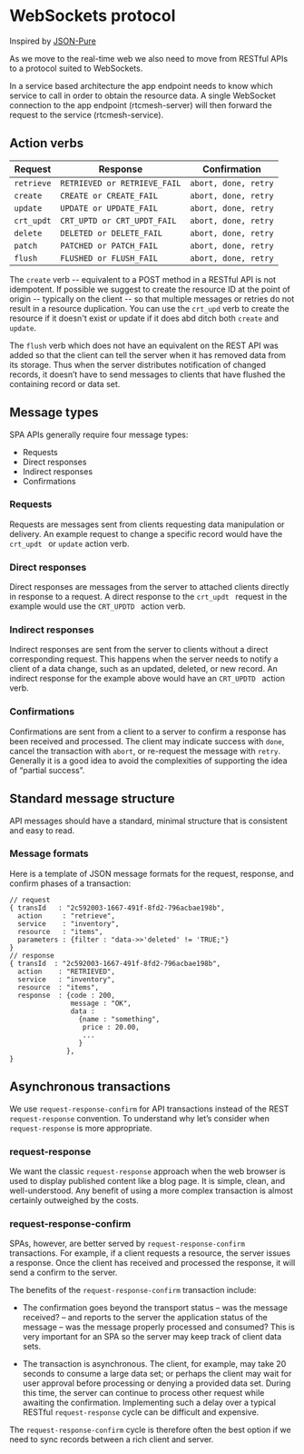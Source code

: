 # WebSockets protocol
Inspired by [JSON-Pure](https://mmikowski.github.io/json-pure/) 

As we move to the real-time web we also need to move from RESTful APIs to a protocol suited to WebSockets.

In a service based architecture the app endpoint needs to know which service to call in order to obtain the resource data. A single WebSocket connection to the app endpoint (rtcmesh-server) will then forward the request to the service (rtcmesh-service).

## Action verbs

| Request    | Response                     | Confirmation         |
| ---------- | ---------------------------- | -------------------- |
| `retrieve` | `RETRIEVED or RETRIEVE_FAIL` | `abort, done, retry` |
| `create `  | `CREATE or CREATE_FAIL`      | `abort, done, retry` |
| `update `  | `UPDATE or UPDATE_FAIL`      | `abort, done, retry` |
| `crt_updt` | `CRT_UPTD or CRT_UPDT_FAIL`  | `abort, done, retry` |
| `delete`   | `DELETED or DELETE_FAIL`     | `abort, done, retry` |
| `patch`    | `PATCHED or PATCH_FAIL`      | `abort, done, retry` |
| `flush`    | `FLUSHED or FLUSH_FAIL`      | `abort, done, retry` |

The `create` verb -- equivalent to a POST method in a RESTful API is not idempotent.  If possible we suggest to create the resource ID at the point of origin -- typically on the client -- so that multiple messages or retries do not result in a resource duplication. You can use the `crt_upd` verb to create the resource if it doesn't exist or update if it does abd ditch both `create` and `update`.

The `flush` verb which does not have an equivalent on the REST API was added so that the client can tell the server when it has removed data from its storage. Thus when the server distributes notification of changed records, it doesn’t have to send messages to clients that have flushed the containing record or data set.

## Message types
SPA APIs generally require four message types:

* Requests
* Direct responses
* Indirect responses
* Confirmations

### Requests
Requests are messages sent from clients requesting data manipulation or delivery. An example request to change a specific record would have the `crt_updt ` or `update` action verb.

### Direct responses
Direct responses are messages from the server to attached clients directly in response to a request. A direct response to the `crt_updt ` request in the example would use the `CRT_UPDTD ` action verb.

### Indirect responses
Indirect responses are sent from the server to clients without a direct corresponding request. This happens when the server needs to notify a client of a data change, such as an updated, deleted, or new record. An indirect response for the example above would have an `CRT_UPDTD ` action verb.

### Confirmations
Confirmations are sent from a client to a server to confirm a response has been received and processed. The client may indicate success with `done`, cancel the transaction with `abort`, or re-request the message with `retry`. Generally it is a good idea to avoid the complexities of supporting the idea of “partial success”.

## Standard message structure
API messages should have a standard, minimal structure that is consistent and easy to read.

### Message formats
Here is a template of JSON message formats for the request, response, and confirm phases of a transaction:

```
// request
{ transId   : "2c592003-1667-491f-8fd2-796acbae198b",
  action     : "retrieve",
  service    : "inventory",
  resource   : "items",
  parameters : {filter : "data->>'deleted' != 'TRUE;"}
}
// response
{ transId  : "2c592003-1667-491f-8fd2-796acbae198b",
  action    : "RETRIEVED",
  service   : "inventory",
  resource  : "items",
  response  : {code : 200, 
               message : "OK", 
               data :
                 {name : "something", 
                  price : 20.00, 
                  ...
                 }
              },
}
``` 

## Asynchronous transactions
We use `request-response-confirm` for API transactions instead of the REST `request-response` convention. To understand why let’s consider when `request-response` is more appropriate.

### request-response
We want the classic `request-response` approach when the web browser is used to display published content like a blog page. It is simple, clean, and well-understood. Any benefit of using a more complex transaction is almost certainly outweighed by the costs.

### request-response-confirm
SPAs, however, are better served by `request-response-confirm` transactions. For example, if a client requests a resource, the server issues a response. Once the client has received and processed the response, it will send a confirm to the server.

The benefits of the `request-response-confirm` transaction include:

* The confirmation goes beyond the transport status – was the message received? – and reports to the server the application status of the message – was the message properly processed and consumed? This is very important for an SPA so the server may keep track of client data sets.

* The transaction is asynchronous. The client, for example, may take 20 seconds to consume a large data set; or perhaps the client may wait for user approval before processing or denying a provided data set. During this time, the server can continue to process other request while awaiting the confirmation. Implementing such a delay over a typical RESTful `request-response` cycle can be difficult and expensive.

The `request-response-confirm` cycle is therefore often the best option if we need to sync records between a rich client and server.